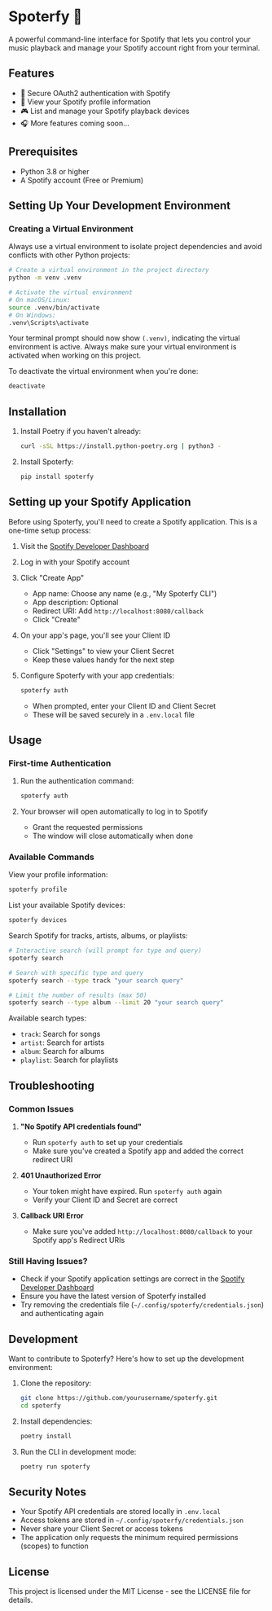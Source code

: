# Spoterfy 🎵

A powerful command-line interface for Spotify that lets you control your music playback and manage your Spotify account right from your terminal.

## Features

- 🔐 Secure OAuth2 authentication with Spotify
- 👤 View your Spotify profile information
- 🎮 List and manage your Spotify playback devices
- 🎧 More features coming soon...

## Prerequisites

- Python 3.8 or higher
- A Spotify account (Free or Premium)

## Setting Up Your Development Environment

### Creating a Virtual Environment

Always use a virtual environment to isolate project dependencies and avoid conflicts with other Python projects:

```bash
# Create a virtual environment in the project directory
python -m venv .venv

# Activate the virtual environment
# On macOS/Linux:
source .venv/bin/activate
# On Windows:
.venv\Scripts\activate
```

Your terminal prompt should now show `(.venv)`, indicating the virtual environment is active. Always make sure your virtual environment is activated when working on this project.

To deactivate the virtual environment when you're done:
```bash
deactivate
```

## Installation

1. Install Poetry if you haven't already:
   ```bash
   curl -sSL https://install.python-poetry.org | python3 -
   ```

2. Install Spoterfy:
   ```bash
   pip install spoterfy
   ```

## Setting up your Spotify Application

Before using Spoterfy, you'll need to create a Spotify application. This is a one-time setup process:

1. Visit the [Spotify Developer Dashboard](https://developer.spotify.com/dashboard)

2. Log in with your Spotify account

3. Click "Create App"
   - App name: Choose any name (e.g., "My Spoterfy CLI")
   - App description: Optional
   - Redirect URI: Add `http://localhost:8080/callback`
   - Click "Create"

4. On your app's page, you'll see your Client ID
   - Click "Settings" to view your Client Secret
   - Keep these values handy for the next step

5. Configure Spoterfy with your app credentials:
   ```bash
   spoterfy auth
   ```
   - When prompted, enter your Client ID and Client Secret
   - These will be saved securely in a `.env.local` file

## Usage

### First-time Authentication

1. Run the authentication command:
   ```bash
   spoterfy auth
   ```

2. Your browser will open automatically to log in to Spotify
   - Grant the requested permissions
   - The window will close automatically when done

### Available Commands

View your profile information:
```bash
spoterfy profile
```

List your available Spotify devices:
```bash
spoterfy devices
```

Search Spotify for tracks, artists, albums, or playlists:
```bash
# Interactive search (will prompt for type and query)
spoterfy search

# Search with specific type and query
spoterfy search --type track "your search query"

# Limit the number of results (max 50)
spoterfy search --type album --limit 20 "your search query"
```

Available search types:
- `track`: Search for songs
- `artist`: Search for artists
- `album`: Search for albums
- `playlist`: Search for playlists

## Troubleshooting

### Common Issues

1. **"No Spotify API credentials found"**
   - Run `spoterfy auth` to set up your credentials
   - Make sure you've created a Spotify app and added the correct redirect URI

2. **401 Unauthorized Error**
   - Your token might have expired. Run `spoterfy auth` again
   - Verify your Client ID and Secret are correct

3. **Callback URI Error**
   - Make sure you've added `http://localhost:8080/callback` to your Spotify app's Redirect URIs

### Still Having Issues?

- Check if your Spotify application settings are correct in the [Spotify Developer Dashboard](https://developer.spotify.com/dashboard)
- Ensure you have the latest version of Spoterfy installed
- Try removing the credentials file (`~/.config/spoterfy/credentials.json`) and authenticating again

## Development

Want to contribute to Spoterfy? Here's how to set up the development environment:

1. Clone the repository:
   ```bash
   git clone https://github.com/yourusername/spoterfy.git
   cd spoterfy
   ```

2. Install dependencies:
   ```bash
   poetry install
   ```

3. Run the CLI in development mode:
   ```bash
   poetry run spoterfy
   ```

## Security Notes

- Your Spotify API credentials are stored locally in `.env.local`
- Access tokens are stored in `~/.config/spoterfy/credentials.json`
- Never share your Client Secret or access tokens
- The application only requests the minimum required permissions (scopes) to function

## License

This project is licensed under the MIT License - see the LICENSE file for details. 